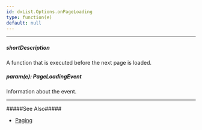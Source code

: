 ```yaml
---
id: dxList.Options.onPageLoading
type: function(e)
default: null
---
```

---
##### shortDescription
A function that is executed before the next page is loaded.

##### param(e): PageLoadingEvent
Information about the event.

---
#####See Also#####
- [Paging](/concepts/05%20UI%20Components/List/08%20Paging.md '/Documentation/Guide/UI_Components/List/Paging/')
